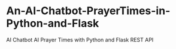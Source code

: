 # An-AI-Chatbot-PrayerTimes-in-Python-and-Flask
 AI Chatbot AI Prayer Times with Python and Flask REST API
